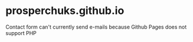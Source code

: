 # prosperchuks.github.io

Contact form can't currently send e-mails because
Github Pages does not support PHP
